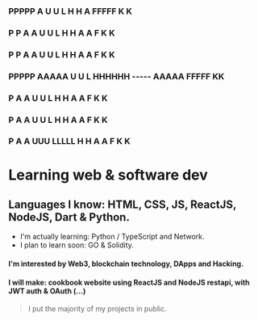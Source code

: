 ### PPPPP   A   U   U L     H    H         A   FFFFF K   K
### P   P  A A  U   U L     H    H        A A  F     K  K
### P   P A   A U   U L     H    H       A   A F     K K
### PPPPP AAAAA U   U L     HHHHHH ----- AAAAA FFFFF KK
### P     A   A U   U L     H    H       A   A F     K K
### P     A   A U   U L     H    H       A   A F     K  K
### P     A   A  UUU  LLLLL H    H       A   A F     K   K

# Learning web & software dev
## Languages I know: HTML, CSS, JS, ReactJS, NodeJS, Dart & Python.

  - I'm actually learning: Python / TypeScript and Network.
  - I plan to learn soon: GO & Solidity.

#### I'm interested by Web3, blockchain technology, DApps and Hacking.
#### I will make: cookbook website using ReactJS and NodeJS restapi, with JWT auth & OAuth (...)

> I put the majority of my projects in public.
